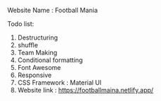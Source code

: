 Website Name : Football Mania


Todo list:
1. Destructuring
2. shuffle
3. Team Making
4. Conditional formatting
5. Font Awesome 
6. Responsive
7. CSS Framework : Material UI
8. Website link : https://footballmaina.netlify.app/